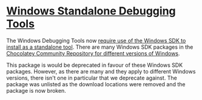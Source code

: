 # [Windows Standalone Debugging Tools](https://chocolatey.org/packages/windbg)

The Windows Debugging Tools now [require use of the Windows SDK to install as a standalone tool](https://learn.microsoft.com/en-us/windows-hardware/drivers/debugger/#install-debugging-tools-for-windows). There are many Windows SDK packages in the [Chocolatey Community Repository for different versions of Windows](https://community.chocolatey.org/packages?q=debugging+tools).

This package is would be deprecated in favour of these Windows SDK packages. However, as there are many and they apply to different Windows versions, there isn't one in particular that we deprecate against. The package was unlisted as the download locations were removed and the package is now broken.